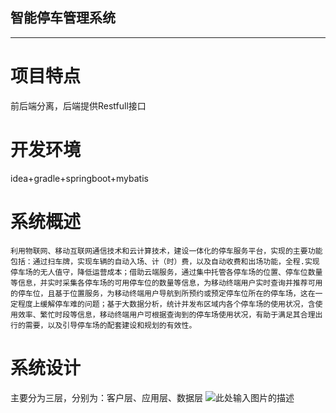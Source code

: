 ## 智能停车管理系统
----------

# 项目特点
前后端分离，后端提供Restfull接口

# 开发环境
idea+gradle+springboot+mybatis

# 系统概述
    利用物联网、移动互联网通信技术和云计算技术，建设一体化的停车服务平台，实现的主要功能包括：通过扫车牌，实现车辆的自动入场、计（时）费，以及自动收费和出场功能，全程.实现停车场的无人值守，降低运营成本；借助云端服务，通过集中托管各停车场的位置、停车位数量等信息，并实时采集各停车场的可用停车位的数量等信息，为移动终端用户实时查询并推荐可用的停车位，且基于位置服务，为移动终端用户导航到所预约或预定停车位所在的停车场，这在一定程度上缓解停车难的问题；基于大数据分析，统计并发布区域内各个停车场的使用状况，含使用效率、繁忙时段等信息，移动终端用户可根据查询到的停车场使用状况，有助于满足其合理出行的需要，以及引导停车场的配套建设和规划的有效性。
    
# 系统设计
主要分为三层，分别为：客户层、应用层、数据层
![此处输入图片的描述][1]


  [1]: https://github.com/qinjiaw2019/Software-copyright/blob/master/SmartStation/shortcut/%E6%9E%B6%E6%9E%84%E5%9B%BE.png